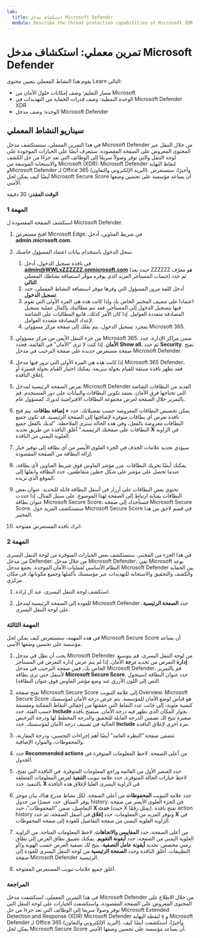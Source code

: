 ```yaml
---
lab:
  title: استكشاف مدخل Microsoft Defender
  module: Describe the threat protection capabilities of Microsoft XDR
---
```


# تمرين معملي: استكشاف مدخل Microsoft Defender

يقوم هذا النشاط المعملي بتعيين محتوى Learn التالي:

- مسار التعليم: وصف إمكانات حلول الأمان من Microsoft
- الوحدة النمطية: وصف قدرات الحماية من التهديدات في Microsoft Defender XDR
- الوحدة: وصف مدخل Microsoft Defender

## سيناريو النشاط المعملي

في هذا التمرين المعملي، ستستكشف مدخل Microsoft Defender من خلال التنقل عبر المحتوى المعروض على الصفحة المقصودة. ستتعرف أيضًا على الخيارات الموجودة على لوحة التنقل والتي توفر وصولاً سريعًا إلى الوظائف التي تعد جزءًا من حل الكشف والاستجابة الموسعة من Microsoft (XDR): ‏Microsoft Defender لنقاط النهاية وMicrosoft Defender لـ Office 365 (البريد الإلكتروني والتعاون).  وأخيرًا، ستستعرض أيضًا كيف يمكن لحل Microsoft Secure Score أن يساعد مؤسسة على تحسين وضعها الأمني.

**الوقت المقدر:** 30 دقيقة

### المهمة 1

استكشف الصفحة المقصودة ل Microsoft Defender.

1. افتح مستعرض Microsoft Edge. في شريط العناوين، أدخل **admin.microsoft.com**.

1. سجل الدخول باستخدام بيانات اعتماد المسؤول خاصتك.
    1. في نافذة تسجيل الدخول، أدخل **admin@WWLxZZZZZZ.onmicrosoft.com** (حيث يعد ZZZZZZ هو معرّف حساب المستأجر الفريد الذي يوفره موفّر استضافة نشاطك المعملي) ثم حدد **التالي**.
    1. أدخل كلمة مرور المسؤول التي وفرها موفر استضافة النشاط المعملي. حدد **تسجيل الدخول**.
    1. اعتمادا على مضيف المختبر الخاص بك وإذا كانت هذه هي المرة الأولى التي تقوم فيها بتسجيل الدخول إلى المستأجر، فقد تتم مطالبتك بإكمال عملية تسجيل المصادقة متعددة العوامل. إذا كان الأمر كذلك، فاتبع المطالبات على الشاشة لإعداد المصادقة متعددة العوامل.
    1. بمجرد تسجيل الدخول، يتم نقلك إلى صفحة مركز مسؤولي Microsoft 365.

1. من جزء التنقل الأيمن من مركز مسؤولي Microsoft 365، ضمن مراكز الإدارة، حدد **الأمان**.  إذا كنت لا ترى "الأمان" في القائمة، فحدد **Show all**، ثم حدد **Security**.  تفتح صفحة مستعرض جديدة على صفحة الترحيب في مدخل Microsoft Defender.  

1. إذا كانت هذه هي المرة الأولى التي تزور فيها مدخل Microsoft 365 Defender، فقد تظهر نافذة منبثقة للقيام بجولة سريعة.  يمكنك اختيار القيام بجولة قصيرة أو إغلاق النافذة.

1. تعرض الصفحة الرئيسية لمدخل Microsoft Defender العديد من البطاقات الشائعة التي تحتاجها فرق الأمان. يعتمد تكوين البطاقات والبيانات على دور المستخدم. قم بالتمرير خلال الصفحة لعرض مجموعة البطاقات الافتراضية لدورك كمسؤول عام.

1. يمكن تخصيص البطاقات المعروضة حسب تفضيلاتك.  حدد **+ إضافة بطاقات**. يتم فتح نافذة تعرض أي بطاقات متوفرة لإضافتها إلى الصفحة الرئيسية.  قد تكون جميع البطاقات معروضة بالفعل، وفي هذه الحالة سترى الملاحظة، "لديك بالفعل جميع البطاقات على صفحتك الرئيسية." أغلق النافذة عن طريق تحديد **X** في الزاوية العلوية اليمنى من النافذة.

1. سيؤدي تحديد علامات الحذف في الجزء العلوي الأيسر من أي بطاقة إلى توفير خيار إزالة البطاقة من الصفحة المقصودة.  

1. يمكنك أيضًا تحريك البطاقات. مرر مؤشر الماوس فوق شريط العناوين لأي بطاقة، عندما تحصل على مؤشر على شكل خطين متقاطعين، حدد البطاقة وانقلها إلى الموقع الذي تريده.  

1. تحتوي بعض البطاقات على أزرار في أسفل البطاقة قابلة للتحديد. عنوان بعض البطاقات بمثابة ارتباط إلى الصفحة لهذا الموضوع.  على سبيل المثال، إذا حددت عنوان بطاقة Microsoft Secure Score، فستأخذك إلى صفحة Microsoft Secure Score.  ستستكشف المزيد حول Microsoft Secure Score في قسم لاحق من هذا المختبر.

1. اترك نافذة المستعرض مفتوحة.

### المهمة 2

في هذا الجزء من المختبر، ستستكشف بعض الخيارات المتوفرة من لوحة التنقل اليسرى من مدخل Defender.  من خلال مدخل Microsoft Defender، تفي Microsoft بوعد النظام الأساسي لعمليات الأمان الموحدة. يجمع مدخل Microsoft Defender بين الحماية والكشف والتحقيق والاستجابة للتهديدات عبر مؤسستك بأكملها وجميع مكوناتها، في مكان مركزي.  

1. استكشف لوحة التنقل اليسرى، عند ال إرادة.

1. للعودة إلى الصفحة الرئيسية لمدخل Microsoft Defender، حدد **الصفحة الرئيسية** على لوحة التنقل اليسرى.

### المهمة الثالثة

في هذه المهمة، ستستعرض كيف يمكن لحل Microsoft Secure Score أن يساعد مؤسسة على تحسين وضعها الأمني.

1. يجب أن تظل في مدخل Microsoft Defender. من لوحة التنقل اليسرى، قم بتوسيع **إدارة** التعرض من تحديد **درجة** الأمان.  إذا لم يتم عرض إدارة التعرض في المستأجر الخاص بك، فمن صفحة الترحيب في مدخل Microsoft Defender، قم بالتمرير لأسفل حتى ترى بطاقة **Microsoft Secure Score**. حدد عنوان البطاقة (سيتحول النص إلى اللون الأزرق عند وضع مؤشر الماوس فوق عنوان البطاقة).

1. تفتح صفحة Microsoft Secure Score إلى علامة التبويب Overview. ‏Microsoft Secure Score هو قياس لوضع الأمان للمؤسسة. يتم عرض درجة الأمان لمؤسستك كنسبة مئوية، إلى جانب عدد النقاط التي حققتها من إجمالي النقاط الممكنة ومقسمة حسب الفئة. حدد **Include** بجوار المكان الذي تظهر فيه درجة الأمان.  ستفتح نافذة صغيرة تتيح لك تضمين الدرجة القابلة للتحقيق والدرجة المخطط لها ودرجة الترخيص الحالية في تصنيف درجة الأمان لمؤسستك.  حدد **Include** مرة أخرى لإغلاق النافذة.

1. تتضمن صفحة "النظرة العامة" أيضًا أهم إجراءات التحسين، ودرجة المقارنة، والمحفوظات، والموارد الإضافية.

1. حدد **Recommended actions** من أعلى الصفحة.  لاحظ المعلومات المتوفرة في الجدول.  

1. حدد العنصر الأول من القائمة وراجع المعلومات المتوفرة. في النافذة التي تفتح، لاحظ خيارات الحالة المتوفرة. حدد علامة تبويب **التنفيذ** لعرض المعلومات المتعلقة بالتنفيذ. حدد **X** في الزاوية اليسرى العليا لإغلاق هذه النافذة

1. حدد علامة التبويب **المحفوظات** من أعلى الصفحة.  لكل نشاط مدرج هناك بيان موجز يوفر السياق.  حدد عنصرًا من جدول history.  في الجزء العلوي الأيسر من صفحة التفاصيل، ضمن "المحفوظات"، حدد **X حدث** (حيث X يمثل رقمًا).  تفتح نافذة action history وتوفر المزيد من المعلومات.  حدد **إغلاق** في أسفل الصفحة، ثم حدد **X** في الزاوية العلوية اليمنى من صفحة التفاصيل للعودة إلى صفحة المحفوظات.

1. من أعلى الصفحة، حدد **المقاييس والاتجاهات**.  لاحظ المعلومات المتاحة.  من الزاوية العلوية اليمنى من الصفحة، حدد **أيقونة التقويم**.  يمكنك تضييق نطاق العرض إلى نطاق زمني مخصص.  تحديد **أيقونة عامل التصفية**، يتيح لك تصفية العرض حسب الهوية و/أو التطبيقات.  أغلق النافذة وحدد **الصفحة الرئيسية** من لوحة التنقل اليسرى للعودة إلى صفحة Microsoft Defender الرئيسية.

1. أغلق جميع علامات تبويب المستعرض المفتوحة.

### المراجعة

في هذا التمرين المعملي، استكشفت مدخل Microsoft Defender من خلال الاطلاع على المحتوى المعروض على الصفحة المقصودة، واستكشفت الخيارات على لوحة التنقل التي توفر وصولا سريعا إلى الوظائف التي تعد جزءا من حل Microsoft Extended Detection and Response (XDR) Microsoft Defender لنقطة النهاية s و Microsoft Defender لـ Office 365 (البريد الإلكتروني والتعاون).  وأخيرًا، استكشفت أيضًا كيف يمكن لحل Microsoft Secure Score أن يساعد مؤسسة على تحسين وضعها الأمني.
